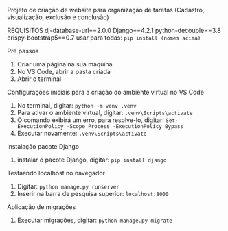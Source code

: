 Projeto de criação de website para organização de tarefas (Cadastro, visualização, exclusão e conclusão)

  REQUISITOS
  dj-database-url==2.0.0
  Django==4.2.1
  python-decouple==3.8
  crispy-bootstrap5==0.7
  usar para todas: ```pip install (nomes acima)```
  
Pré passos
  1. Criar uma página na sua máquina
  2. No VS Code, abrir a pasta criada
  3. Abrir o terminal

Configurações iniciais para a criação do ambiente virtual no VS Code
  1. No terminal, digitar:
     ```python -m venv .venv```
  2. Para ativar o ambiente virtual, digitar:
     ```.venv\Scripts\activate```
  3. O comando exibirá um erro, para resolve-lo, digitar:
     ```Set-ExecutionPolicy -Scope Process -ExecutionPolicy Bypass```
  4. Executar novamente:
     ```.venv\Scripts\activate```

instalação pacote Django
  1. instalar o pacote Django, digitar:
     ```pip install django```

Testaando localhost no navegador
  1. Digitar:
     ```python manage.py runserver```
  3. Inserir na barra de pesquisa superior:
     ```localhost:8000```

Aplicação de migrações
  1. Executar migrações, digitar:
     ```python manage.py migrate```









